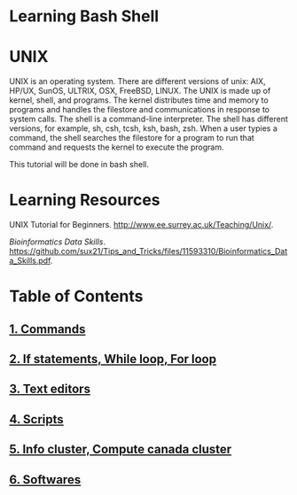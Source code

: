 # Learning Bash Shell 

# UNIX
UNIX is an operating system. There are different versions of unix: AIX, HP/UX, SunOS, ULTRIX, OSX, FreeBSD, LINUX. The UNIX is made up of kernel, shell, and programs. The kernel distributes time and memory to programs and handles the filestore and communications in response to system calls. The shell is a command-line interpreter. The shell has different versions, for example, sh, csh, tcsh, ksh, bash, zsh. When a user typies a command, the shell searches the filestore for a program to run that command and requests the kernel to execute the program. 

This tutorial will be done in bash shell. 

# Learning Resources
UNIX Tutorial for Beginners. http://www.ee.surrey.ac.uk/Teaching/Unix/. 

*Bioinformatics Data Skills*. https://github.com/sux21/Tips_and_Tricks/files/11593310/Bioinformatics_Data_Skills.pdf. 

# Table of Contents
## [1. Commands](https://github.com/sux21/Batstone_Lab_UNIX_Tutorial/blob/main/commands.md)
## [2. If statements, While loop, For loop](https://github.com/sux21/Batstone_Lab_UNIX_Tutorial/blob/main/loops.md)
## [3. Text editors](https://github.com/sux21/Batstone_Lab_UNIX_Tutorial/blob/main/editors.md)
## [4. Scripts](https://github.com/sux21/Batstone_Lab_UNIX_Tutorial/blob/main/scripts.md)
## [5. Info cluster, Compute canada cluster](https://github.com/sux21/Batstone_Lab_UNIX_Tutorial/blob/main/cluster.md)
## [6. Softwares](https://github.com/sux21/Batstone_Lab_UNIX_Tutorial/blob/main/softwares.md)
